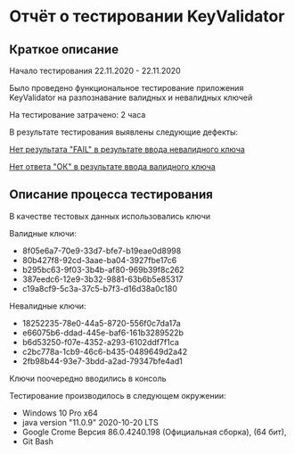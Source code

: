 # Отчёт о тестировании KeyValidator

## Краткое описание

Начало тестирования 22.11.2020 - 22.11.2020 

Было проведено функциональное тестирование приложения KeyValidator на разпознавание валидных и невалидных ключей 

На тестирование затрачено: 2 часа

В результате тестирования выявлены следующие дефекты:

[Нет результата "FAIL" в результате ввода невалидного ключа](https://github.com/evgen-911/Key/issues/2#issue-748317344)

[Нет ответа "ОК" в результате ввода валидного ключа](https://github.com/evgen-911/Key/issues/1#issue-748272373)

## Описание процесса тестирования

В качестве тестовых данных использовались ключи

Валидные ключи:

- 8f05e6a7-70e9-33d7-bfe7-b19eae0d8998
- 80b427f8-92cd-3aae-ba04-3927fbe17c6
- b295bc63-9f03-3b4b-af80-969b39f8c262
- 387eedc6-12e9-3b32-9881-63b6b5e85317
- c19a8cf9-5c3a-37c5-b7f3-d16d38a0c180

Невалидные ключи:

- 18252235-78e0-44a5-8720-556f0c7da17a
- e66075b6-ddad-445e-baf6-161b3289522b
- b6d53250-f07e-4352-a293-6102ddf7f1ca
- c2bc778a-1cb9-46c6-b435-0489649d2a42
- 2fb98b44-93e7-3bdd-a2ad-79347bfe4ad1

Ключи поочередно вводились в консоль

Тестирование производилось в следующем окружении:

- Windows 10 Pro x64
- java version "11.0.9" 2020-10-20 LTS
- Google Crome Версия 86.0.4240.198 (Официальная сборка), (64 бит),
- Git Bash

